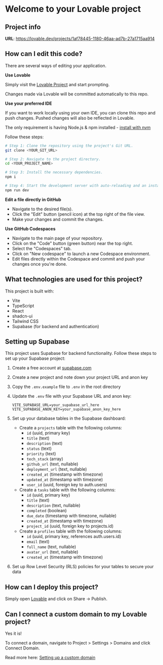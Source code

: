 # Welcome to your Lovable project

## Project info

**URL**: https://lovable.dev/projects/1af78445-1180-46aa-ad7b-27a1715aa914

## How can I edit this code?

There are several ways of editing your application.

**Use Lovable**

Simply visit the [Lovable Project](https://lovable.dev/projects/1af78445-1180-46aa-ad7b-27a1715aa914) and start prompting.

Changes made via Lovable will be committed automatically to this repo.

**Use your preferred IDE**

If you want to work locally using your own IDE, you can clone this repo and push changes. Pushed changes will also be reflected in Lovable.

The only requirement is having Node.js & npm installed - [install with nvm](https://github.com/nvm-sh/nvm#installing-and-updating)

Follow these steps:

```sh
# Step 1: Clone the repository using the project's Git URL.
git clone <YOUR_GIT_URL>

# Step 2: Navigate to the project directory.
cd <YOUR_PROJECT_NAME>

# Step 3: Install the necessary dependencies.
npm i

# Step 4: Start the development server with auto-reloading and an instant preview.
npm run dev
```

**Edit a file directly in GitHub**

- Navigate to the desired file(s).
- Click the "Edit" button (pencil icon) at the top right of the file view.
- Make your changes and commit the changes.

**Use GitHub Codespaces**

- Navigate to the main page of your repository.
- Click on the "Code" button (green button) near the top right.
- Select the "Codespaces" tab.
- Click on "New codespace" to launch a new Codespace environment.
- Edit files directly within the Codespace and commit and push your changes once you're done.

## What technologies are used for this project?

This project is built with:

- Vite
- TypeScript
- React
- shadcn-ui
- Tailwind CSS
- Supabase (for backend and authentication)

## Setting up Supabase

This project uses Supabase for backend functionality. Follow these steps to set up your Supabase project:

1. Create a free account at [supabase.com](https://supabase.com)
2. Create a new project and note down your project URL and anon key
3. Copy the `.env.example` file to `.env` in the root directory
4. Update the `.env` file with your Supabase URL and anon key:
   ```
   VITE_SUPABASE_URL=your_supabase_url_here
   VITE_SUPABASE_ANON_KEY=your_supabase_anon_key_here
   ```
5. Set up your database tables in the Supabase dashboard:
   - Create a `projects` table with the following columns:
     - `id` (uuid, primary key)
     - `title` (text)
     - `description` (text)
     - `status` (text)
     - `priority` (text)
     - `tech_stack` (array)
     - `github_url` (text, nullable)
     - `deployment_url` (text, nullable)
     - `created_at` (timestamp with timezone)
     - `updated_at` (timestamp with timezone)
     - `user_id` (uuid, foreign key to auth.users)
   - Create a `tasks` table with the following columns:
     - `id` (uuid, primary key)
     - `title` (text)
     - `description` (text, nullable)
     - `completed` (boolean)
     - `due_date` (timestamp with timezone, nullable)
     - `created_at` (timestamp with timezone)
     - `project_id` (uuid, foreign key to projects.id)
   - Create a `profiles` table with the following columns:
     - `id` (uuid, primary key, references auth.users.id)
     - `email` (text)
     - `full_name` (text, nullable)
     - `avatar_url` (text, nullable)
     - `created_at` (timestamp with timezone)

6. Set up Row Level Security (RLS) policies for your tables to secure your data

## How can I deploy this project?

Simply open [Lovable](https://lovable.dev/projects/1af78445-1180-46aa-ad7b-27a1715aa914) and click on Share -> Publish.

## Can I connect a custom domain to my Lovable project?

Yes it is!

To connect a domain, navigate to Project > Settings > Domains and click Connect Domain.

Read more here: [Setting up a custom domain](https://docs.lovable.dev/tips-tricks/custom-domain#step-by-step-guide)

